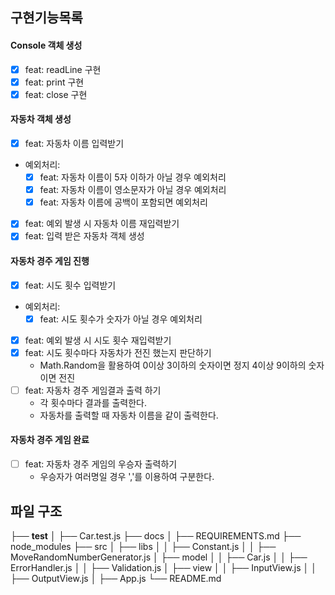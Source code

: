 ## 구현기능목록

#### Console 객체 생성

- [x] feat: readLine 구현
- [x] feat: print 구현
- [x] feat: close 구현

#### 자동차 객체 생성

- [x] feat: 자동차 이름 입력받기
- 예외처리:
  - [x] feat: 자동차 이름이 5자 이하가 아닐 경우 예외처리
  - [x] feat: 자동차 이름이 영소문자가 아닐 경우 예외처리
  - [x] feat: 자동차 이름에 공백이 포함되면 예외처리
- [x] feat: 예외 발생 시 자동차 이름 재입력받기
- [x] feat: 입력 받은 자동차 객체 생성

#### 자동차 경주 게임 진행

- [x] feat: 시도 횟수 입력받기
- 예외처리:
  - [x] feat: 시도 횟수가 숫자가 아닐 경우 예외처리
- [x] feat: 예외 발생 시 시도 횟수 재입력받기
- [x] feat: 시도 횟수마다 자동차가 전진 했는지 판단하기
  - Math.Random을 활용하여 0이상 3이하의 숫자이면 정지 4이상 9이하의 숫자이면 전진
- [ ] feat: 자동차 경주 게임결과 출력 하기
  - 각 횟수마다 결과를 출력한다.
  - 자동차를 출력할 때 자동차 이름을 같이 출력한다.

#### 자동차 경주 게임 완료

- [ ] feat: 자동차 경주 게임의 우승자 출력하기
  - 우승자가 여러명일 경우 ','를 이용하여 구분한다.

## 파일 구조

├── **test**
│ ├── Car.test.js
├── docs
│ ├── REQUIREMENTS.md
├── node_modules
├── src
│ ├── libs
│ │ ├── Constant.js
│ │ ├── MoveRandomNumberGenerator.js
│ ├── model
│ │ ├── Car.js
│ │ ├── ErrorHandler.js
│ │ ├── Validation.js
│ ├── view
│ │ ├── InputView.js
│ │ ├── OutputView.js
│ ├── App.js
└── README.md
